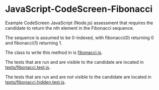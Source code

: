 # JavaScript-CodeScreen-Fibonacci
Example CodeScreen JavaScript (Node.js) assessment that requires the candidate to return the nth element in the Fibonacci sequence.

The sequence is assumed to be 0-indexed, with fibonacci(0) returning 0 and fibonacci(1) returning 1.

The class to write this method in is [fibonacci.js](fibonacci.js).

The tests that are run and are visible to the candidate are located in [tests/fibonacci.test.js](tests/fibonacci.test.js).

The tests that are run and are not visible to the candidate are located in [tests/fibonacci.hidden.test.js](tests/fibonacci.hidden.test.js).
